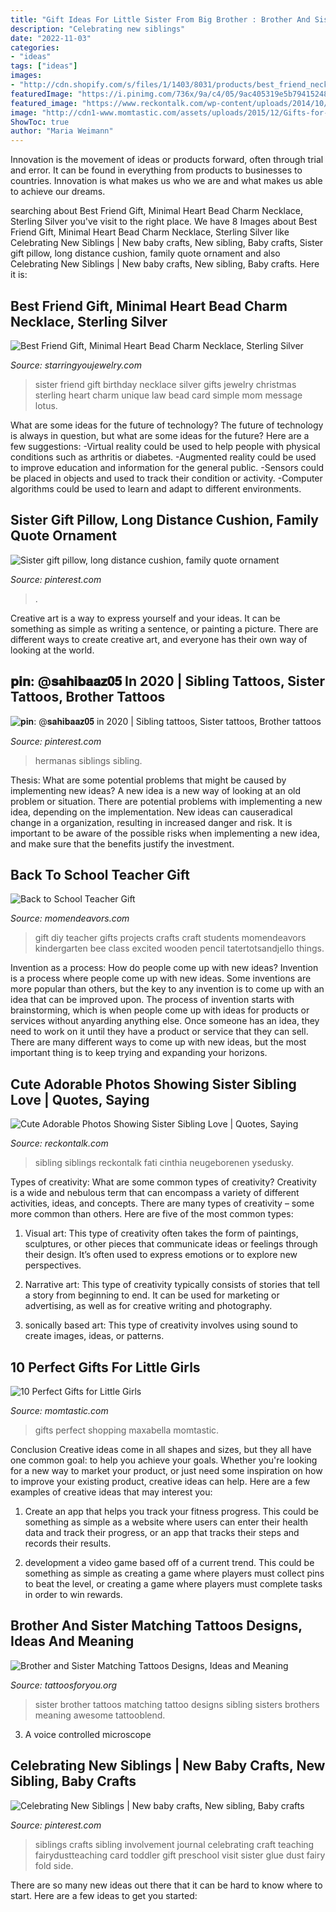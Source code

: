 ```yaml
---
title: "Gift Ideas For Little Sister From Big Brother : Brother And Sister Matching Tattoos Designs, Ideas And Meaning"
description: "Celebrating new siblings"
date: "2022-11-03"
categories:
- "ideas"
tags: ["ideas"]
images:
- "http://cdn.shopify.com/s/files/1/1403/8031/products/best_friend_necklace_jewelry_birthday_gift_Christmas_gifts_wedding_sterling_silver_Heart_321small_grande.jpg?v=1556470845"
featuredImage: "https://i.pinimg.com/736x/9a/c4/05/9ac405319e5b7941524865139fb2f499--new-sibling-teaching-kindergarten.jpg"
featured_image: "https://www.reckontalk.com/wp-content/uploads/2014/10/Cute-Adorable-Photos-Showing-Sister-Love-And-Sibling-Relation-Quotes-and-Saying-4.jpg"
image: "http://cdn1-www.momtastic.com/assets/uploads/2015/12/Gifts-for-little-girls.jpg"
ShowToc: true
author: "Maria Weimann"
---
```



Innovation is the movement of ideas or products forward, often through trial and error. It can be found in everything from products to businesses to countries. Innovation is what makes us who we are and what makes us able to achieve our dreams.

	

		
searching about Best Friend Gift, Minimal Heart Bead Charm Necklace, Sterling Silver you've visit to the right place. We have 8 Images about Best Friend Gift, Minimal Heart Bead Charm Necklace, Sterling Silver like Celebrating New Siblings | New baby crafts, New sibling, Baby crafts, Sister gift pillow, long distance cushion, family quote ornament and also Celebrating New Siblings | New baby crafts, New sibling, Baby crafts. Here it is:
		
    
## Best Friend Gift, Minimal Heart Bead Charm Necklace, Sterling Silver

<img loading=lazy src="http://cdn.shopify.com/s/files/1/1403/8031/products/best_friend_necklace_jewelry_birthday_gift_Christmas_gifts_wedding_sterling_silver_Heart_321small_grande.jpg?v=1556470845" onerror="this.onerror=null;this.src='https://tse3.mm.bing.net/th?id=OIP.J1CzRsJW95JPuyQym15dngHaHa&amp;pid=15.1';" alt="Best Friend Gift, Minimal Heart Bead Charm Necklace, Sterling Silver">

_Source: starringyoujewelry.com_

>sister friend gift birthday necklace silver gifts jewelry christmas sterling heart charm unique law bead card simple mom message lotus. 

	

What are some ideas for the future of technology?
The future of technology is always in question, but what are some ideas for the future? Here are a few suggestions: 
-Virtual reality could be used to help people with physical conditions such as arthritis or diabetes. 
-Augmented reality could be used to improve education and information for the general public. 
-Sensors could be placed in objects and used to track their condition or activity. 
-Computer algorithms could be used to learn and adapt to different environments.

    
## Sister Gift Pillow, Long Distance Cushion, Family Quote Ornament

<img loading=lazy src="https://i.pinimg.com/736x/f3/84/d2/f384d2b292550e3320dd47ace10432df.jpg" onerror="this.onerror=null;this.src='https://tse3.mm.bing.net/th?id=OIP.qt8q0CH-RVKuus8ydJF6cQHaJ3&amp;pid=15.1';" alt="Sister gift pillow, long distance cushion, family quote ornament">

_Source: pinterest.com_

>. 

	

Creative art is a way to express yourself and your ideas. It can be something as simple as writing a sentence, or painting a picture. There are different ways to create creative art, and everyone has their own way of looking at the world.

    
## 𝐩𝐢𝐧: @𝐬𝐚𝐡𝐢𝐛𝐚𝐚𝐳𝟎𝟓 In 2020 | Sibling Tattoos, Sister Tattoos, Brother Tattoos

<img loading=lazy src="https://i.pinimg.com/736x/bc/2c/33/bc2c334df9e2b9fca059f1ad363094ea.jpg" onerror="this.onerror=null;this.src='https://tse4.mm.bing.net/th?id=OIP.8RwT7h9wOsj1JGpWKWgJ0gHaHa&amp;pid=15.1';" alt="𝐩𝐢𝐧: @𝐬𝐚𝐡𝐢𝐛𝐚𝐚𝐳𝟎𝟓 in 2020 | Sibling tattoos, Sister tattoos, Brother tattoos">

_Source: pinterest.com_

>hermanas siblings sibling. 

	

Thesis: What are some potential problems that might be caused by implementing new ideas?
A new idea is a new way of looking at an old problem or situation. There are potential problems with implementing a new idea, depending on the implementation. New ideas can causeradical change in a organization, resulting in increased danger and risk. It is important to be aware of the possible risks when implementing a new idea, and make sure that the benefits justify the investment.

    
## Back To School Teacher Gift

<img loading=lazy src="http://www.momendeavors.com/wp-content/uploads/2012/08/Back-to-School-Gift-745x1024.jpg" onerror="this.onerror=null;this.src='https://tse1.mm.bing.net/th?id=OIP.bagGWc6pNk2JSqG0SAHDJwHaKL&amp;pid=15.1';" alt="Back to School Teacher Gift">

_Source: momendeavors.com_

>gift diy teacher gifts projects crafts craft students momendeavors kindergarten bee class excited wooden pencil tatertotsandjello things. 

	

Invention as a process: How do people come up with new ideas?
Invention is a process where people come up with new ideas. Some inventions are more popular than others, but the key to any invention is to come up with an idea that can be improved upon. The process of invention starts with brainstorming, which is when people come up with ideas for products or services without anyarding anything else. Once someone has an idea, they need to work on it until they have a product or service that they can sell. There are many different ways to come up with new ideas, but the most important thing is to keep trying and expanding your horizons.

    
## Cute Adorable Photos Showing Sister Sibling Love | Quotes, Saying

<img loading=lazy src="https://www.reckontalk.com/wp-content/uploads/2014/10/Cute-Adorable-Photos-Showing-Sister-Love-And-Sibling-Relation-Quotes-and-Saying-4.jpg" onerror="this.onerror=null;this.src='https://tse1.mm.bing.net/th?id=OIP.O01iJ9TtBGVQVihoajBeDwHaLH&amp;pid=15.1';" alt="Cute Adorable Photos Showing Sister Sibling Love | Quotes, Saying">

_Source: reckontalk.com_

>sibling siblings reckontalk fati cinthia neugeborenen ysedusky. 

	

Types of creativity: What are some common types of creativity?
Creativity is a wide and nebulous term that can encompass a variety of different activities, ideas, and concepts. There are many types of creativity – some more common than others. Here are five of the most common types:
1. Visual art: This type of creativity often takes the form of paintings, sculptures, or other pieces that communicate ideas or feelings through their design. It’s often used to express emotions or to explore new perspectives.

2. Narrative art: This type of creativity typically consists of stories that tell a story from beginning to end. It can be used for marketing or advertising, as well as for creative writing and photography.

3. sonically based art: This type of creativity involves using sound to create images, ideas, or patterns.

    
## 10 Perfect Gifts For Little Girls

<img loading=lazy src="http://cdn1-www.momtastic.com/assets/uploads/2015/12/Gifts-for-little-girls.jpg" onerror="this.onerror=null;this.src='https://tse3.mm.bing.net/th?id=OIP.vcU3Fv3svbGs9hyduTPhygHaE9&amp;pid=15.1';" alt="10 Perfect Gifts for Little Girls">

_Source: momtastic.com_

>gifts perfect shopping maxabella momtastic. 

	

Conclusion
Creative ideas come in all shapes and sizes, but they all have one common goal: to help you achieve your goals. Whether you're looking for a new way to market your product, or just need some inspiration on how to improve your existing product, creative ideas can help. Here are a few examples of creative ideas that may interest you: 
1. Create an app that helps you track your fitness progress. This could be something as simple as a website where users can enter their health data and track their progress, or an app that tracks their steps and records their results.

2. development a video game based off of a current trend. This could be something as simple as creating a game where players must collect pins to beat the level, or creating a game where players must complete tasks in order to win rewards.


    
## Brother And Sister Matching Tattoos Designs, Ideas And Meaning

<img loading=lazy src="https://www.tattoosforyou.org/wp-content/uploads/2017/10/Brother-and-Sister-Matching-Tattoos-Pictures.jpg" onerror="this.onerror=null;this.src='https://tse2.mm.bing.net/th?id=OIP.SZk81AZ4VWqB8B7WZhwcnwHaJw&amp;pid=15.1';" alt="Brother and Sister Matching Tattoos Designs, Ideas and Meaning">

_Source: tattoosforyou.org_

>sister brother tattoos matching tattoo designs sibling sisters brothers meaning awesome tattooblend. 

	

3. A voice controlled microscope

    
## Celebrating New Siblings | New Baby Crafts, New Sibling, Baby Crafts

<img loading=lazy src="https://i.pinimg.com/736x/9a/c4/05/9ac405319e5b7941524865139fb2f499--new-sibling-teaching-kindergarten.jpg" onerror="this.onerror=null;this.src='https://tse4.mm.bing.net/th?id=OIP.iT688MPccROrRUzG2S0hjAHaJ6&amp;pid=15.1';" alt="Celebrating New Siblings | New baby crafts, New sibling, Baby crafts">

_Source: pinterest.com_

>siblings crafts sibling involvement journal celebrating craft teaching fairydustteaching card toddler gift preschool visit sister glue dust fairy fold side. 

	

There are so many new ideas out there that it can be hard to know where to start. Here are a few ideas to get you started: 

